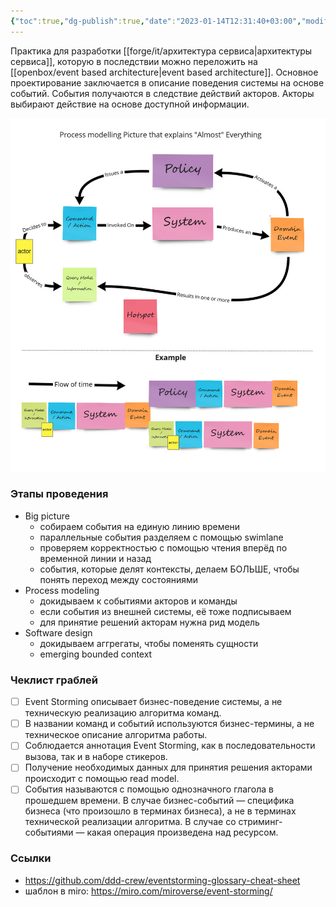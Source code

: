 ```yaml
---
{"toc":true,"dg-publish":true,"date":"2023-01-14T12:31:40+03:00","modified_at":"2024-11-06T11:08:59+03:00","tags":["status/writing"],"permalink":"/forge/it/event storming/","dgPassFrontmatter":true}
---
```



Практика для разработки [[forge/it/архитектура сервиса|архитектуры сервиса]], которую в последствии можно переложить на [[openbox/event based architecture|event based architecture]]. Основное проектирование заключается в описание поведения системы на основе событий. События получаются в следствие действий акторов. Акторы выбирают действие на основе доступной информации.

![примерное поведение](https://github.com/ddd-crew/eventstorming-glossary-cheat-sheet/raw/master/_resources/process-picture.jpg)

### Этапы проведения

- Big picture
    - собираем события на единую линию времени
    - параллельные события разделяем с помощью swimlane
    - проверяем корректностью с помощью чтения вперёд по временной линии и назад
    - события, которые делят контексты, делаем БОЛЬШЕ, чтобы понять переход между состояниями
- Process modeling
    - докидываем к событиями акторов и команды
    - если события из внешней системы, её тоже подписываем
    - для принятие решений акторам нужна рид модель
- Software design
    - докидываем аггрегаты, чтобы поменять сущности
    - emerging bounded context

### Чеклист граблей

- [ ] Event Storming описывает бизнес-поведение системы, а не техническую реализацию алгоритма команд.
- [ ] В названии команд и событий используются бизнес-термины, а не техническое описание алгоритма работы.
- [ ] Соблюдается аннотация Event Storming, как в последовательности вызова, так и в наборе стикеров.
- [ ] Получение необходимых данных для принятия решения акторами происходит с помощью read model.
- [ ] События называются с помощью однозначного глагола в прошедшем времени. В случае бизнес-событий — специфика бизнеса (что произошло в терминах бизнеса), а не в терминах технической реализации алгоритма. В случае со стриминг-событиями — какая операция произведена над ресурсом.

### Ссылки

- https://github.com/ddd-crew/eventstorming-glossary-cheat-sheet
- шаблон в miro: https://miro.com/miroverse/event-storming/
